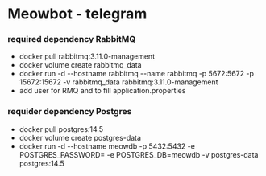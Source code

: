 # Мeowbot - telegram
### required dependency RabbitMQ
- docker pull rabbitmq:3.11.0-management
- docker volume create rabbitmq_data
- docker run -d --hostname rabbitmq --name rabbitmq -p 5672:5672 -p 15672:15672 -v rabbitmq_data rabbitmq:3.11.0-management
- add user for RMQ and to fill application.properties 

### requider dependency Postgres
- docker pull postgres:14.5
- docker volume create postgres-data
- docker run -d --hostname meowdb -p 5432:5432 -e POSTGRES_PASSWORD=<pass> -e POSTGRES_DB=meowdb -v postgres-data postgres:14.5